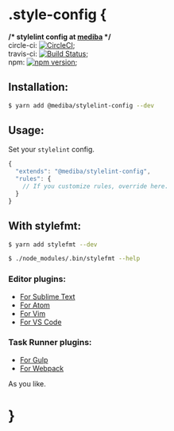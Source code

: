 # .style-config {

**/\* stylelint config at [mediba](http://www.mediba.jp/) \*/**  
circle-ci: [![CircleCI](https://circleci.com/gh/mediba-system/stylelint-config.svg?style=svg)](https://circleci.com/gh/mediba-system/stylelint-config);  
travis-ci: [![Build Status](https://travis-ci.org/mediba-system/stylelint-config.svg?branch=master)](https://travis-ci.org/mediba-system/stylelint-config);  
npm: [![npm version](https://badge.fury.io/js/%40mediba%2Fstylelint-config.svg)](https://badge.fury.io/js/%40mediba%2Fstylelint-config);

## Installation:

```bash
$ yarn add @mediba/stylelint-config --dev
```

## Usage:

Set your `stylelint` config.

```js
{
  "extends": "@mediba/stylelint-config",
  "rules": {
    // If you customize rules, override here.
  }
}
```

## With stylefmt:

```bash
$ yarn add stylefmt --dev
```

```bash
$ ./node_modules/.bin/stylefmt --help
```

### Editor plugins:

- [For Sublime Text](https://github.com/dmnsgn/sublime-stylefmt)
- [For Atom](https://github.com/1000ch/atom-stylefmt)
- [For Vim](https://github.com/kewah/vim-stylefmt)
- [For VS Code](https://github.com/mrmlnc/vscode-stylefmt)

### Task Runner plugins:

- [For Gulp](https://github.com/morishitter/gulp-stylefmt)
- [For Webpack](https://github.com/tomasAlabes/stylefmt-loader)

As you like.

# }
